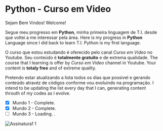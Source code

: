 # Python  - Curso em Video

Sejam Bem Vindos!
Welcome!

Segue meu progresso em **Python**, minha primeira linguagem de T.I. desde que voltei a me interessar pela área.
Here is my progress in **Python** Language since I did back to learn T.I. Python is my first language.

O curso que estou estudando é oferecido pelo canal *Curso em Video* no Youtube. Seu conteúdo é **totalmente gratuito** e de extrema qualidade.
The course that I learning is offer by *Curso em Video* channel in Youtube. Your content is **totaly free** and of extreme quality.

Pretendo estar atualizando a lista todos os dias que possivel e gerando conteúdo atravéz de códigos conforme vou evoluindo na programação.
I intend to be updating the list every day that I can, generating content throuth of my codes as I evolve.

- [x] Mundo 1 - Complete.
- [x] Mundo 2 - Complete.
- [ ] Mundo 3 - Loading. . 

![Assinatura1 1](https://user-images.githubusercontent.com/65131471/84540714-5a820e00-accc-11ea-9ad4-57ef348ead4b.jpg)
